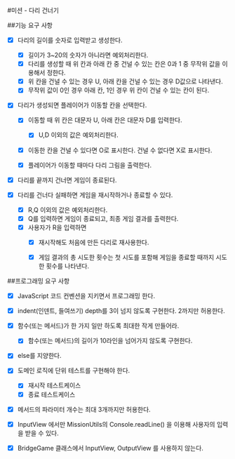 #미션 - 다리 건너기

##기능 요구 사항



-[x] 다리의 길이를 숫자로 입력받고 생성한다.
    -[x] 길이가 3~20의 숫자가 아니라면 예외처리한다.
    -[x] 다리를 생성할 때 위 칸과 아래 칸 중 건널 수 있는 칸은 0과 1 중 무작위 값을 이용해서 정한다.
    -[x] 위 칸을 건널 수 있는 경우 U, 아래 칸을 건널 수 있는 경우 D값으로 나타낸다.
    -[x] 무작위 값이 0인 경우 아래 칸, 1인 경우 위 칸이 건널 수 있는 칸이 된다.

-[x] 다리가 생성되면 플레이어가 이동할 칸을 선택한다.
    -[x] 이동할 때 위 칸은 대문자 U, 아래 칸은 대문자 D를 입력한다.
        -[x] U,D 이외의 값은 예외처리한다.
    -[x] 이동한 칸을 건널 수 있다면 O로 표시한다. 건널 수 없다면 X로 표시한다.
    -[x] 플레이어가 이동할 때마다 다리 그림을 출력한다.
    

-[x] 다리를 끝까지 건너면 게임이 종료된다.

-[x] 다리를 건너다 실패하면 게임을 재시작하거나 종료할 수 있다.
    -[x] R,Q 이외의 값은 예외처리한다.
    -[x] Q를 입력하면 게임이 종료되고, 최종 게임 결과를 출력한다.
    -[x] 사용자가 R을 입력하면
        -[x] 재시작해도 처음에 만든 다리로 재사용한다.
        -[x] 게임 결과의 총 시도한 횟수는 첫 시도를 포함해 게임을 종료할 때까지 시도한 횟수를 나타낸다.




##프로그래밍 요구 사항
-[x] JavaScript 코드 컨벤션을 지키면서 프로그래밍 한다.
-[x] indent(인덴트, 들여쓰기) depth를 3이 넘지 않도록 구현한다. 2까지만 허용한다.
-[x] 함수(또는 메서드)가 한 가지 일만 하도록 최대한 작게 만들어라.
    -[x] 함수(또는 메서드)의 길이가 10라인을 넘어가지 않도록 구현한다.
-[x] else를 지양한다.
-[x] 도메인 로직에 단위 테스트를 구현해야 한다. 
    -[x] 재시작 테스트케이스 
    -[x] 종료 테스트케이스
-[x] 메서드의 파라미터 개수는 최대 3개까지만 허용한다.

-[x] InputView 에서만 MissionUtils의 Console.readLine() 을 이용해 사용자의 입력을 받을 수 있다.
-[x] BridgeGame 클래스에서 InputView, OutputView 를 사용하지 않는다.

 